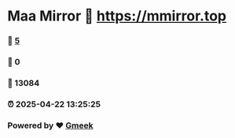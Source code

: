 # Maa Mirror :link: https://mmirror.top 
### :page_facing_up: [5](https://mmirror.top/tag.html) 
### :speech_balloon: 0 
### :hibiscus: 13084 
### :alarm_clock: 2025-04-22 13:25:25 
### Powered by :heart: [Gmeek](https://github.com/Meekdai/Gmeek)

